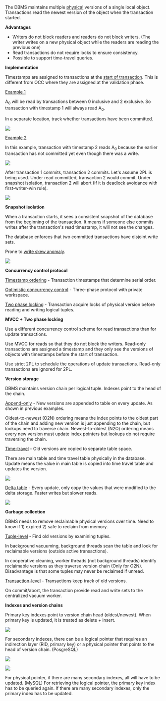 The DBMS maintains multiple <u>physical</u> versions of a single local object. Transactions read the newest version of the object when the transaction started.

**Advantages**

- Writers do not block readers and readers do not block writers. (The writer writes on a new physical object while the readers are reading the previous one)
- Read transactions do not require locks to ensure consistency.
- Possible to support time-travel queries.

**Implementation**

Timestamps are assigned to transactions at the <u>start of transaction</u>. This is different from OCC where they are assigned at the validation phase.

<u>Example 1</u>

A<sub>0</sub> will be read by transactions between 0 inclusive and 2 exclusive. So transaction with timestamp 1 will always read A<sub>0</sub>.

In a separate location, track whether transactions have been committed.

![](images/Pasted%20image%2020221108130317.png)

<u>Example 2</u>

In this example, transaction with timestamp 2 reads A<sub>0</sub> because the earlier transaction has not committed yet even though there was a write.

![](images/Pasted%20image%2020221108131741.png) 

After transaction 1 commits, transaction 2 commits. Let's assume 2PL is being used. Under read committed, transaction 2 would commit. Under snapshot isolation, transaction 2 will abort (If it is deadlock avoidance with first-writer-win rule).

![](images/Pasted%20image%2020221108132322.png)

**Snapshot isolation**

When a transaction starts, it sees a consistent snapshot of the database from the beginning of the transaction. It means if someone else commits writes after the transaction's read timestamp, it will not see the changes.

The database enforces that two committed transactions have disjoint write sets.

Prone to <u>write skew anomaly</u>.

![](images/Pasted%20image%2020221123193752.png)

**Concurrency control protocol**

<u>Timestamp ordering</u> - Transaction timestamps that determine serial order.

<u>Optimistic concurrency control</u> - Three-phase protocol with private workspace.

<u>Two phase locking</u> - Transaction acquire locks of physical version before reading and writing logical tuples.

**MVCC + Two phase locking**

Use a different concurrency control scheme for read transactions than for update transactions.

Use MVCC for reads so that they do not block the writers. Read-only transactions are assigned a timestamp and they only see the versions of objects with timestamps before the start of transaction.

Use strict 2PL to schedule the operations of update transactions. Read-only transactions are ignored for 2PL.

**Version storage**

DBMS maintains version chain per logical tuple. Indexes point to the head of the chain.

<u>Append-only</u> - New versions are appended to table on every update. As shown in previous examples.

Oldest-to-newest (O2N) ordering means the index points to the oldest part of the chain and adding new version is just appending to the chain, but lookups need to traverse chain. Newest-to-oldest (N2O) ordering means every new version must update index pointers but lookups do not require traversing the chain.

<u>Time-travel</u> - Old versions are copied to separate table space.

There are main table and time travel table physically in the database. Update means the value in main table is copied into time travel table and updates the version.

![](images/Pasted%20image%2020221110145610.png)

<u>Delta table</u> - Every update, only copy the values that were modified to the delta storage. Faster writes but slower reads.

![](images/Pasted%20image%2020221110145916.png)

**Garbage collection**

DBMS needs to remove reclaimable physical versions over time. Need to know if 1) expired 2) safe to reclaim from memory.

<u>Tuple-level</u> - Find old versions by examining tuples.

In background vacuuming, background threads scan the table and look for reclaimable versions (outside active transactions).

In cooperative cleaning, worker threads (not background threads) identify reclaimable versions as they traverse version chain (Only for O2N). Disadvantage is that some tuples may never be reclaimed if unread.

<u>Transaction-level</u> - Transactions keep track of old versions.

On commit/abort, the transaction provide read and write sets to the centralized vacuum worker.

**Indexes and version chains**

Primary key indexes point to version chain head (oldest/newest). When primary key is updated, it is treated as delete + insert.

![](images/Pasted%20image%2020221213194813.png)

For secondary indexes, there can be a logical pointer that requires an indirection layer (RID, primary key) or a physical pointer that points to the head of version chain. (PosgreSQL)

![](images/Pasted%20image%2020221213194842.png)

![](images/Pasted%20image%2020221213194827.png)

For physical pointer, if there are many secondary indexes, all will have to be updated. (MySQL) For retrieving the logical pointer, the primary key index has to be queried again. If there are many secondary indexes, only the primary index has to be updated.
